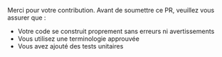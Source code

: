 Merci pour votre contribution.
Avant de soumettre ce PR, veuillez vous assurer que :

- Votre code se construit proprement sans erreurs ni avertissements
- Vous utilisez une terminologie approuvée
- Vous avez ajouté des tests unitaires 

